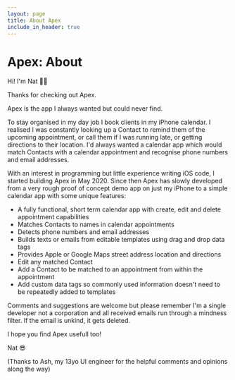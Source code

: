 ```yaml
---
layout: page
title: About Apex
include_in_header: true
---
```

# Apex: About

Hi! I'm Nat 👋🏼

Thanks for checking out Apex.

Apex is the app I always wanted but could never find.

To stay organised in my day job I book clients in my iPhone calendar. I realised I was constantly looking up a Contact to remind them of the upcoming appointment, or call them if I was running late, or getting directions to their location. I'd always wanted a calendar app which would match Contacts with a calendar appointment and recognise phone numbers and email addresses.

With an interest in programming but little experience writing iOS code, I started building Apex in May 2020. Since then Apex has slowly developed from a very rough proof of concept demo app on just my iPhone to a simple calendar app with some unique features:

- A fully functional, short term calendar app with create, edit and delete appointment capabilities
- Matches Contacts to names in calendar appointments
- Detects phone numbers and email addresses
- Builds texts or emails from editable templates using drag and drop data tags
- Provides Apple or Google Maps street address location and directions
- Edit any matched Contact
- Add a Contact to be matched to an appointment from within the appointment
- Add custom data tags so commonly used information doesn't need to be repeatedly added to templates

Comments and suggestions are welcome but please remember I'm a single developer not a corporation and all received emails run through a mindness filter. If the email is unkind, it gets deleted.

I hope you find Apex usefull too!

Nat 😎

(Thanks to Ash, my 13yo UI engineer for the helpful comments and opinions along the way)
